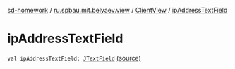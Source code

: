[sd-homework](../../index.md) / [ru.spbau.mit.belyaev.view](../index.md) / [ClientView](index.md) / [ipAddressTextField](.)

# ipAddressTextField

`val ipAddressTextField: `[`JTextField`](http://docs.oracle.com/javase/6/docs/api/javax/swing/JTextField.html) [(source)](https://github.com/StasBel/sd-homework/blob/InstantMessenger/src/main/kotlin/ru/spbau/mit/belyaev/view/ClientView.kt#L9)